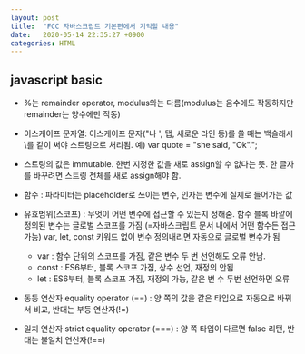 ```yaml
---
layout: post
title:  "FCC 자바스크립트 기본편에서 기억할 내용"
date:   2020-05-14 22:35:27 +0900
categories: HTML
---
```



## javascript basic

- %는 remainder operator, modulus와는 다름(modulus는 음수에도 작동하지만 remainder는 양수에만 작동)
- 이스케이프 문자열: 이스케이프 문자("나 ', 탭, 새로운 라인 등)를 쓸 때는 백슬래시\를 같이 써야 스트링으로 처리됨.
예) var quote = "she said, \"Ok\".";
- 스트링의 값은 immutable. 한번 지정한 값을 새로 assign할 수 없다는 뜻. 한 글자를 바꾸려면 스트링 전체를 새로 assign해야 함.
- 함수 : 파라미터는 placeholder로 쓰이는 변수, 인자는 변수에 실제로 들어가는 값
- 유효범위(스코프) : 
    무엇이 어떤 변수에 접근할 수 있는지 정해줌. 
    함수 블록 바깥에 정의된 변수는 글로벌 스코프를 가짐 (=자바스크립트 문서 내에서 어떤 함수든 접근 가능)
    var, let, const 키워드 없이 변수 정의내리면 자동으로 글로벌 변수가 됨

    + var : 함수 단위의 스코프를 가짐, 같은 변수 두 번 선언해도 오류 안남.
    + const : ES6부터, 블록 스코프 가짐, 상수 선언, 재정의 안됨
    + let : ES6부터, 블록 스코프 가짐, 재정의 가능, 같은 변 수 두번 선언하면 오류

- 동등 연산자 equality operator (==) : 양 쪽의 값을 같은 타입으로 자동으로 바꿔서 비교, 반대는 부등 연산자(!=)
- 일치 연산자 strict equality operator (===) : 양 쪽 타입이 다르면 false 리턴, 반대는 불일치 연산자(!==)